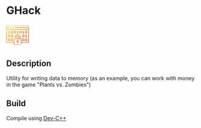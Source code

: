 # GHack
![](https://github.com/Zalexanninev15/GHack/blob/master/GHack%20Logo.png)
## Description
Utility for writing data to memory (as an example, you can work with money in the game "Plants vs. Zombies")

## Build
Compile using [Dev-C++](https://sourceforge.net/projects/orwelldevcpp/)
